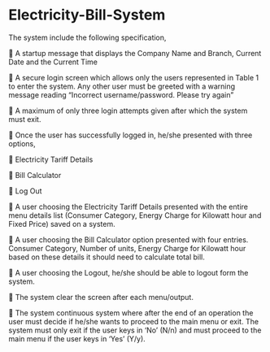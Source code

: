 # Electricity-Bill-System

The system include the following specification,

 A startup message that displays the Company Name and Branch, Current Date and the Current Time

 A secure login screen which allows only the users represented in Table 1 to enter the system. Any other user must be greeted with a warning message reading “Incorrect username/password. Please try again”

 A maximum of only three login attempts given after which the system must exit.

 Once the user has successfully logged in, he/she presented with three options,

   Electricity Tariff Details
  
   Bill Calculator
  
   Log Out
  
 A user choosing the Electricity Tariff Details presented with the entire menu details list (Consumer Category, Energy Charge for Kilowatt hour and Fixed Price) saved on a system.

 A user choosing the Bill Calculator option presented with four entries. Consumer Category, Number of units, Energy Charge for Kilowatt hour based on these details it should need to calculate total bill.

 A user choosing the Logout, he/she should be able to logout form the system.

 The system clear the screen after each menu/output.

 The system continuous system where after the end of an operation the user must decide if he/she wants to proceed to the main menu or exit. The system must only exit if the user keys in ‘No’ (N/n) and must proceed to the main menu if the user keys in ‘Yes’ (Y/y). 
